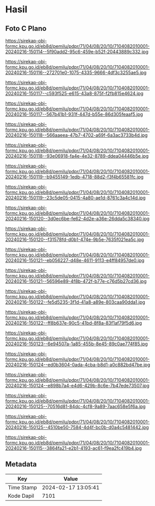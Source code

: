 # Hasil

## Foto C Plano

https://sirekap-obj-formc.kpu.go.id/eb8d/pemilu/pdpr/71/04/08/20/10/7104082010001-20240216-150114--5f90add2-95c6-459e-b52f-20443889c332.jpg

https://sirekap-obj-formc.kpu.go.id/eb8d/pemilu/pdpr/71/04/08/20/10/7104082010001-20240216-150116--272701e0-1075-4335-9666-4df3c3255ae5.jpg

https://sirekap-obj-formc.kpu.go.id/eb8d/pemilu/pdpr/71/04/08/20/10/7104082010001-20240216-150117--c593f525-e615-43a8-875f-f2fb815e4624.jpg

https://sirekap-obj-formc.kpu.go.id/eb8d/pemilu/pdpr/71/04/08/20/10/7104082010001-20240216-150117--567b41b1-931f-447d-b55e-86d305feaaf5.jpg

https://sirekap-obj-formc.kpu.go.id/eb8d/pemilu/pdpr/71/04/08/20/10/7104082010001-20240216-150118--566aaeea-47b7-4702-a69f-6a3ac3733b4d.jpg

https://sirekap-obj-formc.kpu.go.id/eb8d/pemilu/pdpr/71/04/08/20/10/7104082010001-20240216-150118--93e06918-fa4e-4e32-8789-ddea04446b5e.jpg

https://sirekap-obj-formc.kpu.go.id/eb8d/pemilu/pdpr/71/04/08/20/10/7104082010001-20240216-150119--b9455149-1edb-4718-88d2-f3f4b65581fc.jpg

https://sirekap-obj-formc.kpu.go.id/eb8d/pemilu/pdpr/71/04/08/20/10/7104082010001-20240216-150119--23c5de05-0415-4a80-ae1d-8761c3a4c14d.jpg

https://sirekap-obj-formc.kpu.go.id/eb8d/pemilu/pdpr/71/04/08/20/10/7104082010001-20240216-150120--3d0ec6be-fe62-4d2e-a36e-26dda5c38340.jpg

https://sirekap-obj-formc.kpu.go.id/eb8d/pemilu/pdpr/71/04/08/20/10/7104082010001-20240216-150120--f31578fd-d0b1-474e-9b5e-7635f021ea5c.jpg

https://sirekap-obj-formc.kpu.go.id/eb8d/pemilu/pdpr/71/04/08/20/10/7104082010001-20240216-150121--eb056227-d48e-4611-9113-e4ff84957de0.jpg

https://sirekap-obj-formc.kpu.go.id/eb8d/pemilu/pdpr/71/04/08/20/10/7104082010001-20240216-150121--56596e89-4f8b-472f-b77e-c76d5b27cd36.jpg

https://sirekap-obj-formc.kpu.go.id/eb8d/pemilu/pdpr/71/04/08/20/10/7104082010001-20240216-150122--fe5d5235-3f1d-41a8-a89e-803caa90dda1.jpg

https://sirekap-obj-formc.kpu.go.id/eb8d/pemilu/pdpr/71/04/08/20/10/7104082010001-20240216-150122--ff8b637e-90c5-41bd-8f8a-83f1af79f5d6.jpg

https://sirekap-obj-formc.kpu.go.id/eb8d/pemilu/pdpr/71/04/08/20/10/7104082010001-20240216-150123--6e94507a-1a85-455b-8e45-89c0ae774f85.jpg

https://sirekap-obj-formc.kpu.go.id/eb8d/pemilu/pdpr/71/04/08/20/10/7104082010001-20240216-150124--ed0b3604-0ada-4cba-b8d1-a0c882bd47be.jpg

https://sirekap-obj-formc.kpu.go.id/eb8d/pemilu/pdpr/71/04/08/20/10/7104082010001-20240216-150124--e898b7a4-e4d6-429b-8c6e-7b47ede73507.jpg

https://sirekap-obj-formc.kpu.go.id/eb8d/pemilu/pdpr/71/04/08/20/10/7104082010001-20240216-150125--70516d81-84dc-4cf8-9a89-7aac658e5f6a.jpg

https://sirekap-obj-formc.kpu.go.id/eb8d/pemilu/pdpr/71/04/08/20/10/7104082010001-20240216-150125--4510be50-7584-4d4f-bc0b-d0a4c5481442.jpg

https://sirekap-obj-formc.kpu.go.id/eb8d/pemilu/pdpr/71/04/08/20/10/7104082010001-20240216-150115--3864fa21-e2b1-4193-ac61-f9ea2fc419b4.jpg


## Metadata

| Key        | Value               |
| ---------- | ------------------- |
| Time Stamp | 2024-02-17 13:05:41 |
| Kode Dapil | 7101                |



